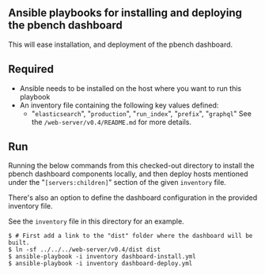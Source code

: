 ## Ansible playbooks for installing and deploying the pbench dashboard
This will ease installation, and deployment of the pbench dashboard.

## Required
- Ansible needs to be installed on the host where you want to run this playbook
- An inventory file containing the following key values defined:
  - "`elasticsearch`", "`production`", "`run_index`", "`prefix`", "`graphql`"
    See the `/web-server/v0.4/README.md` for more details. 

## Run
Running the below commands from this checked-out directory to install the
pbench dashboard components locally, and then deploy hosts mentioned under
the "`[servers:children]`" section of the given `inventory` file.
 
There's also an option to define the dashboard configuration in the provided
inventory file.

See the `inventory` file in this directory for an example.
```
$ # First add a link to the "dist" folder where the dashboard will be built.
$ ln -sf ../../../web-server/v0.4/dist dist
$ ansible-playbook -i inventory dashboard-install.yml
$ ansible-playbook -i inventory dashboard-deploy.yml
```
